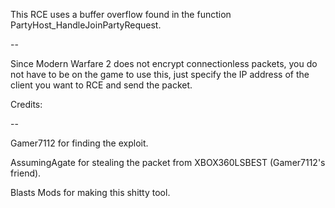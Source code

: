 This RCE uses a buffer overflow found in the function PartyHost_HandleJoinPartyRequest.

--

Since Modern Warfare 2 does not encrypt connectionless packets, you do not have to be on the game to use this, just specify the IP address of the client you want to RCE and send the packet.


Credits:

--

Gamer7112 for finding the exploit.

AssumingAgate for stealing the packet from XBOX360LSBEST (Gamer7112's friend).

Blasts Mods for making this shitty tool.
